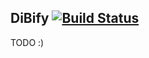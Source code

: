DiBify [![Build Status](https://travis-ci.org/DiBify/DiBify.svg?branch=master)](https://travis-ci.org/DiBify/DiBify)
------------

TODO :)
